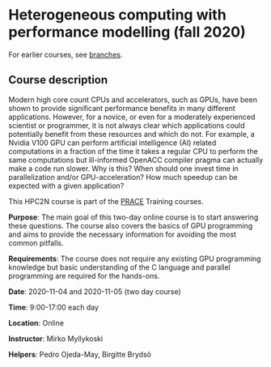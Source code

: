 # Heterogeneous computing with performance modelling (fall 2020)

For earlier courses, see
[branches](https://git.cs.umu.se/mirkom/gpu_course/-/branches). 

## Course description

Modern high core count CPUs and accelerators, such as GPUs, have been shown to
provide significant performance benefits in many different applications.
However, for a novice, or even for a moderately experienced scientist or
programmer, it is not always clear which applications could potentially benefit
from these resources and which do not. For example, a Nvidia V100 GPU can
perform artificial intelligence (AI) related computations in a fraction of the
time it takes a regular CPU to perform the same computations but ill-informed
OpenACC compiler pragma can actually make a code run slower. Why is this? When
should one invest time in parallelization and/or GPU-acceleration? How much
speedup can be expected with a given application?

This HPC2N course is part of the [PRACE](https://training.prace-ri.eu/)
Training courses.

**Purpose**: The main goal of this two-day online course is to start answering
these questions. The course also covers the basics of GPU programming and aims
to provide the necessary information for avoiding the most common pitfalls.

**Requirements**: The course does not require any existing GPU programming
knowledge but basic understanding of the C language and parallel programming are
required for the hands-ons.

**Date**: 2020-11-04 and 2020-11-05 (two day course)

**Time**: 9:00-17:00 each day

**Location**: Online

**Instructor**: Mirko Myllykoski

**Helpers**: Pedro Ojeda-May, Birgitte Brydsö